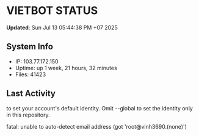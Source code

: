 # VIETBOT STATUS
**Updated**: Sun Jul 13 05:44:38 PM +07 2025

## System Info
- IP: 103.77.172.150
- Uptime: up 1 week, 21 hours, 32 minutes
- Files: 41423

## Last Activity

to set your account's default identity.
Omit --global to set the identity only in this repository.

fatal: unable to auto-detect email address (got 'root@vinh3690.(none)')
